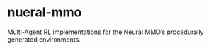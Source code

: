 # nueral-mmo
Multi-Agent RL implementations for the Neural MMO’s procedurally generated environments.
